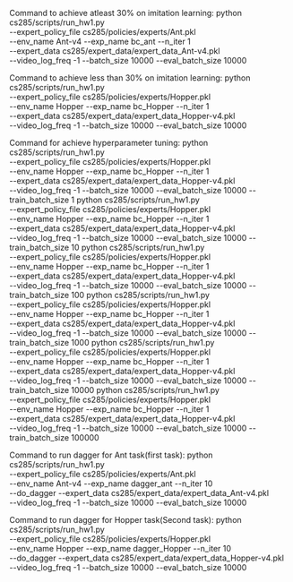 Command to achieve atleast 30% on imitation learning: 
python cs285/scripts/run_hw1.py \
--expert_policy_file cs285/policies/experts/Ant.pkl \
--env_name Ant-v4 --exp_name bc_ant --n_iter 1 \
--expert_data cs285/expert_data/expert_data_Ant-v4.pkl \
--video_log_freq -1 --batch_size 10000 --eval_batch_size 10000

Command to achieve less than 30% on imitation learning: 
python cs285/scripts/run_hw1.py \
--expert_policy_file cs285/policies/experts/Hopper.pkl \
--env_name Hopper --exp_name bc_Hopper --n_iter 1 \
--expert_data cs285/expert_data/expert_data_Hopper-v4.pkl \
--video_log_freq -1 --batch_size 10000 --eval_batch_size 10000

Command for achieve hyperparameter tuning: 
python cs285/scripts/run_hw1.py \
--expert_policy_file cs285/policies/experts/Hopper.pkl \
--env_name Hopper --exp_name bc_Hopper --n_iter 1 \
--expert_data cs285/expert_data/expert_data_Hopper-v4.pkl \
--video_log_freq -1 --batch_size 10000 --eval_batch_size 10000 --train_batch_size 1
python cs285/scripts/run_hw1.py \
--expert_policy_file cs285/policies/experts/Hopper.pkl \
--env_name Hopper --exp_name bc_Hopper --n_iter 1 \
--expert_data cs285/expert_data/expert_data_Hopper-v4.pkl \
--video_log_freq -1 --batch_size 10000 --eval_batch_size 10000 --train_batch_size 10
python cs285/scripts/run_hw1.py \
--expert_policy_file cs285/policies/experts/Hopper.pkl \
--env_name Hopper --exp_name bc_Hopper --n_iter 1 \
--expert_data cs285/expert_data/expert_data_Hopper-v4.pkl \
--video_log_freq -1 --batch_size 10000 --eval_batch_size 10000 --train_batch_size 100
python cs285/scripts/run_hw1.py \
--expert_policy_file cs285/policies/experts/Hopper.pkl \
--env_name Hopper --exp_name bc_Hopper --n_iter 1 \
--expert_data cs285/expert_data/expert_data_Hopper-v4.pkl \
--video_log_freq -1 --batch_size 10000 --eval_batch_size 10000 --train_batch_size 1000
python cs285/scripts/run_hw1.py \
--expert_policy_file cs285/policies/experts/Hopper.pkl \
--env_name Hopper --exp_name bc_Hopper --n_iter 1 \
--expert_data cs285/expert_data/expert_data_Hopper-v4.pkl \
--video_log_freq -1 --batch_size 10000 --eval_batch_size 10000 --train_batch_size 10000
python cs285/scripts/run_hw1.py \
--expert_policy_file cs285/policies/experts/Hopper.pkl \
--env_name Hopper --exp_name bc_Hopper --n_iter 1 \
--expert_data cs285/expert_data/expert_data_Hopper-v4.pkl \
--video_log_freq -1 --batch_size 10000 --eval_batch_size 10000 --train_batch_size 100000

Command to run dagger for Ant task(first task): 
python cs285/scripts/run_hw1.py \
--expert_policy_file cs285/policies/experts/Ant.pkl \
--env_name Ant-v4 --exp_name dagger_ant --n_iter 10 \
--do_dagger --expert_data cs285/expert_data/expert_data_Ant-v4.pkl \
--video_log_freq -1 --batch_size 10000 --eval_batch_size 10000

Command to run dagger for Hopper task(Second task): 
python cs285/scripts/run_hw1.py \
--expert_policy_file cs285/policies/experts/Hopper.pkl \
--env_name Hopper --exp_name dagger_Hopper --n_iter 10 \
--do_dagger --expert_data cs285/expert_data/expert_data_Hopper-v4.pkl \
--video_log_freq -1 --batch_size 10000 --eval_batch_size 10000